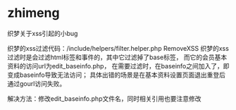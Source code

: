 # zhimeng
织梦关于xss引起的小bug

织梦的xss过滤代码：/include/helpers/filter.helper.php RemoveXSS
织梦的xss过滤时是会过滤html标签和事件的，其中它过滤掉了base标签，
而它的会员基本资料的访问url为edit_baseinfo.php，
在需要过滤时，在baseinfo之间加入了<x>，即变成base<x>info导致无法访问；
具体出错的场景是在基本资料设置页面退出重登后通过gourl访问失败。

解决方法：修改edit_baseinfo.php文件名，同时相关引用也要注意修改

